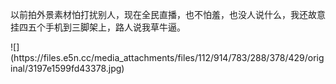 <p>以前拍外景素材怕打扰别人，现在全民直播，也不怕羞，也没人说什么，我还故意挂四五个手机到三脚架上，路人说我草牛逼。</p>
![](https://files.e5n.cc/media_attachments/files/112/914/783/288/378/429/original/3197e1599fd43378.jpg)